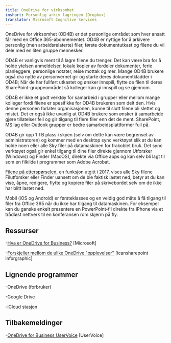 ```yaml
---
title: OneDrive for virksomhet
inshort: Personlig arkiv lagringen [Dropbox]
translator: Microsoft Cognitive Services
---
```



OneDrive for virksomhet (OD4B) er det personlige området som hver ansatt får med en Office 365-abonnementet. OD4B er nyttige for å arkivere personlig (men arbeidsrelaterte) filer, første dokumentutkast og filene du vil dele med en liten gruppe mennesker.

OD4B er vanligvis ment til å lagre filene du trenger. Det kan være bra for å holde ytelsen anmeldelser, lokale kopier av fordeler dokumenter, ferie planleggere, personlige notater, reise mottak og mer. Mange OD4B brukere også dra nytte av personvernet gir og starte deres dokumentkladder i OD4B; Når de har fullført utkastet og ønsker innspill, flytte de filen til deres SharePoint-gruppeområdet så kolleger kan gi innspill og se gjennom.

OD4B er ikke et godt verktøy for samarbeid i grupper eller mellom mange kolleger fordi filene er spesifikke for OD4B brukeren som delt den. Hvis denne personen forlater organisasjonen, kunne til slutt filene bli slettet og mistet. Det er også ikke uvanlig at OD4B brukere som ønsker å samarbeide gjøre tillatelser feil og gir tilgang til flere filer enn det de ment. SharePoint, MS lag eller Outlook grupper er bedre samarbeidsplattformer full på.

OD4B gir opp 1 TB plass i skyen (selv om dette kan være begrenset av administratoren) og kommer med en desktop sync verktøyet slik at du kan holde noen eller alle Sky filer på datamaskinen for frakoblet bruk. Det sync verktøyet også gir enkel tilgang til dine filer direkte gjennom Utforsker (Windows) og Finder (MacOS), direkte via Office apps og kan selv bli lagt til som en filkilde i programmer som Adobe Acrobat. 

[Filene på etterspørselen](https://blogs.office.com/en-us/2017/05/11/introducing-onedrive-files-on-demand-and-additional-features-making-it-easier-to-access-and-share-files/), en funksjon utgitt i 2017, vises alle Sky filene Filutforsker eller Finder uansett om de ble faktisk lastet ned, betyr at du kan vise, åpne, redigere, flytte og kopiere filer på skrivebordet selv om de ikke har blitt lastet ned.

Mobil (iOS og Android) er førsteklasses og en veldig god måte å få tilgang til filer fra Office 365 når du ikke har tilgang til datamaskinen. For eksempel kan du ganske enkelt presentere en PowerPoint-fil direkte fra iPhone via et trådløst nettverk til en konferansen rom skjerm på fly.

Ressurser
---------

-[Hva er OneDrive for
    Business?](https://support.office.com/en-us/article/What-is-OneDrive-for-Business-187f90af-056f-47c0-9656-cc0ddca7fdc2)
    \[Microsoft\]

-[Forskjeller mellom de ulike OneDrive
    "opplevelser"](http://icsh.pt/OneDriveTree) \[icansharepoint
    inforgraphic\]

Lignende programmer
--------------------

-OneDrive (forbruker)

-Google Drive

-iCloud stasjon

Tilbakemeldinger
---------

-[OneDrive for Business UserVoice](https://onedrive.uservoice.com/forums/262982-onedrive/category/86090-onedrive-for-business)
    \[UserVoice\]


